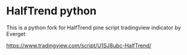 # HalfTrend python
This is a python fork for HalfTrend pine script tradingview indicator by Everget

https://www.tradingview.com/script/U1SJ8ubc-HalfTrend/
